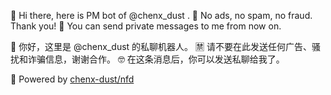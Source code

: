 👋 Hi there, here is PM bot of @chenx_dust .
🚫 No ads, no spam, no fraud. Thank you!
🤗 You can send private messages to me from now on.

👋 你好，这里是 @chenx_dust 的私聊机器人。
🈲 请不要在此发送任何广告、骚扰和诈骗信息，谢谢合作。
🤓 在这条消息后，你可以发送私聊给我了。

🚀 Powered by [chenx-dust/nfd](https://github.com/chenx-dust/nfd)
